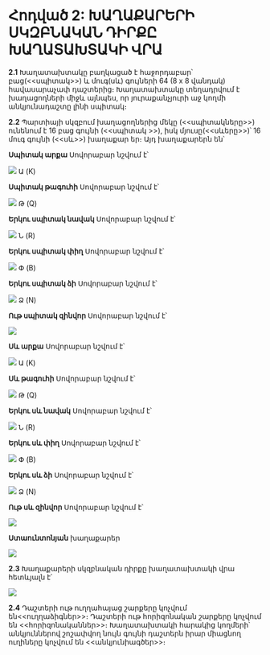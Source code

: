 # Հոդված 2: ԽԱՂԱՔԱՐԵՐԻ ՍԿԶԲՆԱԿԱՆ ԴԻՐՔԸ ԽԱՂԱՏԱԽՏԱԿԻ ՎՐԱ

**2.1** Խաղատախտակը բաղկացած է հաջորդաբար՝ բաց(<<սպիտակ>>) և մուգ(սև) գույների 64 (8 х 8 վանդակ) հավասարաչափ դաշտերից։ Խաղատախտակը տեղադրվում է խաղացողների միջև այնպես, որ յուրաքանչյուրի աջ կողմի անկյունադաշտը լինի սպիտակ։

**2.2** Պարտիայի սկզբում խաղացողներից մեկը (<<սպիտակները>>) ունենում է 16 բաց գույնի (<<սպիտակ >>), իսկ մյուսը(<<սևերը>>)՝ 16 մուգ գույնի (<<սև>>) խաղաքար եր։ Այդ խաղաքարերն են՝

**Սպիտակ արքա** Սովորաբար նշվում է՝

![](../../images/king.png) Ա (K)

**Սպիտակ թագուհի** Սովորաբար նշվում է՝

![](../../images/queen.png) Թ (Q)

**Երկու սպիտակ նավակ** Սովորաբար նշվում է՝

![](../../images/boat.png) Ն (R)

**Երկու սպիտակ փիղ** Սովորաբար նշվում է՝

![](../../images/el.png) Փ (B)

**Երկու սպիտակ ձի** Սովորաբար նշվում է՝

![](../../images/horse.png) Ձ (N)

**Ութ սպիտակ զինվոր** Սովորաբար նշվում է՝

![](../../images/soldier.png)

**Սև արքա** Սովորաբար նշվում է՝

![](../../images/bking.png) Ա (K)

**Սև թագուհի** Սովորաբար նշվում է՝

![](../../images/bqueen.png) Թ (Q)

**Երկու սև նավակ** Սովորաբար նշվում է՝

![](../../images/bboat.png) Ն (R)

**Երկու սև փիղ** Սովորաբար նշվում է՝

![](../../images/bel.png) Փ (B)

**Երկու սև ձի** Սովորաբար նշվում է՝

![](../../images/bhorse.png) Ձ (N)

**Ութ սև զինվոր** Սովորաբար նշվում է՝

![](../../images/bsoldier.png)

**Ստաունտոնյան** խաղաքարեր

![](../../images/figures.jpg)

**2.3** Խաղաքարերի սկզբնական դիրքը խաղատախտակի վրա հետևյալն է՝

![](../../images/start.png)

**2.4** Դաշտերի ութ ուղղահայաց շարքերը կոչվում են<<ուղղաձիգներ>>։ Դաշտերի ութ հորիզոնական շարքերը կոչվում են <<հորիզոնականներ>>։ Խաղատախտակի հարակից կողմերի՝ անկյուններով շոշափվող նույն գույնի դաշտերն իրար միացնող ուղիները կոչվում են <<անկյունիագծեր>>։
